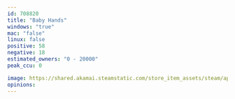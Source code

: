 ```yaml
---
id: 708820
title: "Baby Hands"
windows: "true"
mac: "false"
linux: false
positive: 58
negative: 18
estimated_owners: "0 - 20000"
peak_ccu: 0

image: https://shared.akamai.steamstatic.com/store_item_assets/steam/apps/708820/header.jpg?t=1666992733
opinions:
---
```

